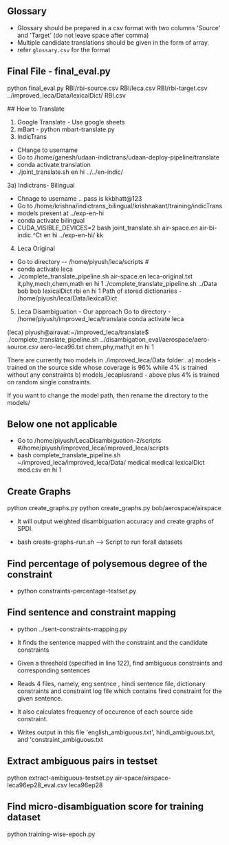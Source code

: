 ## Glossary
- Glossary should be prepared in a csv format with two columns 'Source' and 'Target' (do not leave space after comma)
- Multiple candidate translations should be given in the form of array.
- refer `glossary.csv` for the format

## Final File - final_eval.py

python final_eval.py RBI/rbi-source.csv RBI/leca.csv RBI/rbi-target.csv ../improved_leca/Data/lexicalDict/ RBI.csv

##‌ How to Translate

1. Google Translate - Use google sheets
2. mBart - python mbart-translate.py <input-file>
3. IndicTrans 
- CHange to username <ganesh>
- Go to /home/ganesh/udaan-indictrans/udaan-deploy-pipeline/translate
- conda activate translation
- ./joint_translate.sh <input-file> <output-file> en hi ../../en-indic/ 


3a) Indictrans- Bilingual
- Chnage to username <krishna>.. pass is kkbhatt@123
- Go to /home/krishna/indictrans_bilingual/krishnakant/training/indicTrans
- models present at ../exp-en-hi
- conda activate bilingual
- CUDA_VISIBLE_DEVICES=2 bash joint_translate.sh air-space.en air-bi-indic.^Ct en hi ../exp-en-hi/  kk

4. Leca Original
- Go to  directory -- /home/piyush/leca/scripts #
- conda activate leca
- ./complete_translate_pipeline.sh air-space.en leca-original.txt  it,phy,mech,chem,math en hi 1
./complete_translate_pipeline.sh ../Data  bob bob lexicalDict rbi en hi 1
Path of stored dictionaries - /home/piyush/leca/Data/lexicalDict

5. Leca Disambiguation - Our approach
Go to directory - /home/piyush/improved_leca/translate
conda activate leca

(leca) piyush@airavat:~/improved_leca/translate$ ./complete_translate_pipeline.sh ../disambigation_eval/aerospace/aero-source.csv aero-leca96.txt  chem,phy,math,it en hi 1

There are currently two models in ./improved_leca/Data folder..
a) models - trained on the source side whose coverage is 96% while 4% is trained without any constraints
b) models_lecaplusrand - above plus 4% is trained on random single constraints.

If you want to change the model path, then rename the directory to the models/


## Below one not applicable
- Go to  /home/piyush/LecaDisambiguation-2/scripts 
#/home/piyush/improved_leca/improved_leca/scripts
- bash complete_translate_pipeline.sh ~/improved_leca/improved_leca/Data/ medical medical lexicalDict med.csv en hi 1

## Create Graphs
python create_graphs.py <directory-name>
python create_graphs.py bob/aerospace/airspace
- It will output weighted disambiguation accuracy and create graphs of SPDI.

- bash create-graphs-run.sh --> Script to run forall datasets


## Find percentage of polysemous degree of the constraint
- python constraints-percentage-testset.py <directory-name>

## Find sentence and constraint mapping

- python ../sent-constraints-mapping.py
- It finds the sentence mapped with the constraint and the candidate constraints
- Given a threshold (specified in line 122), find ambiguous constraints and corresponding sentences
- Reads 4 files, namely, eng sentnce , hindi sentence file, dictionary constraints and constraint log file which contains fired constraint for the given sentence.
- It also calculates frequency of occurence of each source side constraint.


- Writes output in this file 'english_ambiguous.txt', hindi_ambiguous.txt,  and 'constraint_ambiguous.txt

## Extract ambiguous pairs in testset

python extract-ambiguous-testset.py air-space/airspace-leca96ep28_eval.csv  leca96ep28

## Find micro-disambiguation score for training dataset 
python training-wise-epoch.py



<!-- ## Disambiguation Accuracy -
- It finds disambiguation acurracy i.e. how many hits from glossary in the predicted sentences. 
- Logic: Looks at glossary of the source word and finds whether any words from glossary is present in the predicted sentences
- `python eval.py <translation_csv_file> <name_of_source_column> <name_of_target_column> <output_file>`
- It creates `<output_file>` which will be used for calculating SPDI
- glossary file is hard-coded with the name `glossary.csv`

## SPDI - Sense Polysemous Degree Importance (SPDI) 
- Reporting disambiguation accuracy by grouping based on polysemy degree of the source word i.e. how many candidate translations of source word are possible

- `python spdi.py <translation_csv_file> <name_of_source_column> <name_of_target_column> <output_file>`
- <output_file> is created from `eval.py` -->
<!-- - It will produces a plot of SPDI with name <translation_csv_file>.jpg -->